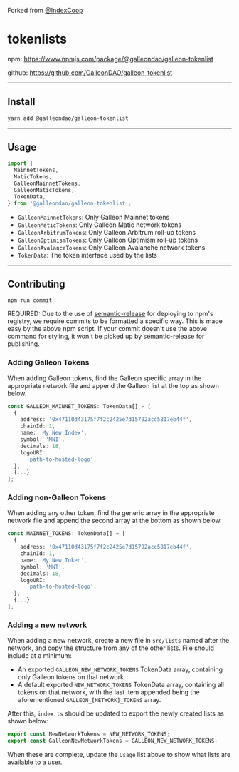 Forked from [@IndexCoop](https://github.com/IndexCoop/tokenlists)
# tokenlists

npm: <https://www.npmjs.com/package/@galleondao/galleon-tokenlist>

github: <https://github.com/GalleonDAO/galleon-tokenlist>

---

## Install

```bash
yarn add @galleondao/galleon-tokenlist
```

---

## Usage

```typescript
import {
  MainnetTokens,
  MaticTokens,
  GalleonMainnetTokens,
  GalleonMaticTokens,
  TokenData,
} from '@galleondao/galleon-tokenlist';
```

- `GalleonMainnetTokens`: Only Galleon Mainnet tokens
- `GalleonMaticTokens`: Only Galleon Matic network tokens
- `GalleonArbitrumTokens`: Only Galleon Arbitrum roll-up tokens
- `GalleonOptimismTokens`: Only Galleon Optimism roll-up tokens
- `GalleonAvalanceTokens`: Only Galleon Avalanche network tokens
- `TokenData`: The token interface used by the lists

---

## Contributing

`npm run commit`

REQUIRED: Due to the use of [semantic-release](https://www.npmjs.com/package/semantic-release-cli) for deploying to npm's registry, we require commits to be formatted a specific way. This is made easy by the above npm script. If your commit doesn't use the above command for styling, it won't be picked up by semantic-release for publishing.

### Adding Galleon Tokens

When adding Galleon tokens, find the Galleon specific array in the appropriate network file and append the Galleon list at the top as shown below.

```typescript
const GALLEON_MAINNET_TOKENS: TokenData[] = [
  {
    address: '0x47110d43175f7f2c2425e7d15792acc5817eb44f',
    chainId: 1,
    name: 'My New Index',
    symbol: 'MNI',
    decimals: 18,
    logoURI:
      'path-to-hosted-logo',
  },
  {...}
];
```

### Adding non-Galleon Tokens

When adding any other token, find the generic array in the appropriate network file and append the second array at the bottom as shown below.

```typescript
const MAINNET_TOKENS: TokenData[] = [
  {
    address: '0x47110d43175f7f2c2425e7d15792acc5817eb44f',
    chainId: 1,
    name: 'My New Token',
    symbol: 'MNT',
    decimals: 18,
    logoURI:
      'path-to-hosted-logo',
  },
  {...}
];
```

### Adding a new network

When adding a new network, create a new file in `src/lists` named after the network, and copy the structure from any of the other lists.
File should include at a minimum:

- An exported `GALLEON_NEW_NETWORK_TOKENS` TokenData array, containing only Galleon tokens on that network.
- A default exported `NEW_NETWORK_TOKENS` TokenData array, containing all tokens on that network, with the last item appended being the aforementioned `GALLEON_[NETWORK]_TOKENS` array.

After this, `index.ts` should be updated to export the newly created lists as shown below:

```typescript
export const NewNetworkTokens = NEW_NETWORK_TOKENS;
export const GalleonNewNetworkTokens = GALLEON_NEW_NETWORK_TOKENS;
```

When these are complete, update the `Usage` list above to show what lists are available to a user.
